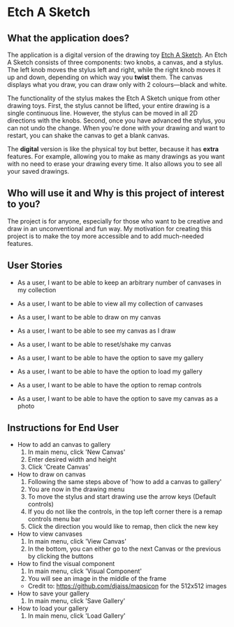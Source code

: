 # Etch A Sketch

## What the application does?

The application is a digital version of the drawing toy [Etch A Sketch](https://en.wikipedia.org/wiki/Etch_A_Sketch). An Etch A Sketch consists of three components: two knobs, a canvas, and a stylus. The left knob moves the stylus left and right, while the right knob moves it up and down, depending on which way you **twist** them. The canvas displays what you draw, you can draw only with 2 colours—black and white.

The functionality of the stylus makes the Etch A Sketch unique from other drawing toys. First, the stylus cannot be lifted, your entire drawing is a single continuous line. However, the stylus can be moved in all 2D directions with the knobs. Second, once you have advanced the stylus, you can not undo the change. When you're done with your drawing and want to restart, you can shake the canvas to get a blank canvas.

The **digital** version is like the physical toy but better, because it has **extra** features. For example, allowing you to make as many drawings as you want with no need to erase your drawing every time. It also allows you to see all your saved drawings.

## Who will use it and Why is this project of interest to you?

The project is for anyone, especially for those who want to be creative and draw in an unconventional and fun way. My motivation for creating this project is to make the toy more accessible and to add much-needed features.

## User Stories

- As a user, I want to be able to keep an arbitrary number of canvases in my collection
- As a user, I want to be able to view all my collection of canvases
- As a user, I want to be able to draw on my canvas
- As a user, I want to be able to see my canvas as I draw
- As a user, I want to be able to reset/shake my canvas
- As a user, I want to be able to have the option to save my gallery
- As a user, I want to be able to have the option to load my gallery

- As a user, I want to be able to have the option to remap controls
- As a user, I want to be able to have the option to save my canvas as a photo

## Instructions for End User

- How to add an canvas to gallery
    1. In main menu, click 'New Canvas'
    2. Enter desired width and height 
    3. Click 'Create Canvas'
- How to draw on canvas
    1. Following the same steps above of 'how to add a canvas to gallery' 
    2. You are now in the drawing menu
    3. To move the stylus and start drawing use the arrow keys (Default controls)
    4. If you do not like the controls, in the top left corner there is a remap controls menu bar
    5. Click the direction you would like to remap, then click the new key
- How to view canvases
    1. In main menu, click 'View Canvas'
    2. In the bottom, you can either go to the next Canvas or the previous by clicking the buttons
- How to find the visual component
    1. In main menu, click 'Visual Component'
    2. You will see an image in the middle of the frame
    - Credit to: https://github.com/djaiss/mapsicon for the 512x512 images
- How to save your gallery
    1. In main menu, click 'Save Gallery'
- How to load your gallery
    1. In main menu, click 'Load Gallery'
